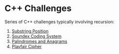 # C++ Challenges

Series of C++ challenges typically involving recursion:
1. [Substring Position](challenges/substring/)
2. [Soundex Coding System](challenges/soundex/)
3. [Palindromes and Anagrams](challenges/palindrome/)
4. [Playfair Cipher](challenges/playfair-cipher/)
